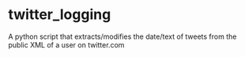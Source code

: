 twitter_logging
===============

A python script that extracts/modifies the date/text of tweets from the public XML of a user on twitter.com